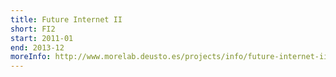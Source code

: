 ```yaml
---
title: Future Internet II
short: FI2
start: 2011-01
end: 2013-12
moreInfo: http://www.morelab.deusto.es/projects/info/future-internet-ii
---
```

